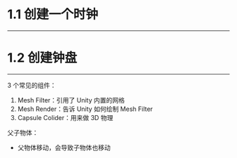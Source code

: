# 1.1 创建一个时钟
---

# 1.2 创建钟盘
---

3 个常见的组件：
1. Mesh Filter：引用了 Unity 内置的网格
2. Mesh Render：告诉 Unity 如何绘制 Mesh Filter
3. Capsule Colider：用来做 3D 物理

父子物体：
- 父物体移动，会导致子物体也移动